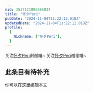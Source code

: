 ```yaml
---
mid: 3537121006586034
title: "怀夕Peri"
pubDate: "2024-11-04T11:22:12.018Z"
updatedDate: "2024-11-04T11:22:12.018Z"
profile:
  {
    Nickname: ["怀夕Peri"],
  }
---
```


关注[怀夕Peri](https://space.bilibili.com/3537121006586034)谢谢喵~ 关注[怀夕Peri](https://space.bilibili.com/3537121006586034)谢谢喵~

## 此条目有待补充
你可以在[这里](https://github.com/Yuhanawa/VTuber.ICU-Content/edit/master/v/怀夕Peri/index.md)编辑本文
